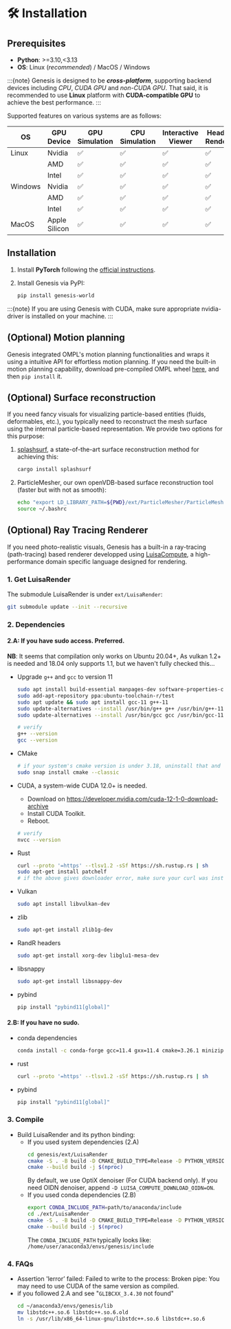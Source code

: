 # 🛠️ Installation
## Prerequisites
* **Python**: >=3.10,<3.13
* **OS**: Linux (*recommended*) / MacOS / Windows

:::{note}
Genesis is designed to be ***cross-platform***, supporting backend devices including *CPU*, *CUDA GPU* and *non-CUDA GPU*. That said, it is recommended to use **Linux** platform with **CUDA-compatible GPU** to achieve the best performance.
:::

Supported features on various systems are as follows:
<div style="text-align: center;">

| OS  | GPU Device        | GPU Simulation | CPU Simulation | Interactive Viewer | Headless Rendering |
| ------- | ----------------- | -------------- | -------------- | ---------------- | ------------------ |
| Linux   | Nvidia            | ✅             | ✅             | ✅               | ✅                 |
|         | AMD               | ✅             | ✅             | ✅               | ✅                 |
|         | Intel             | ✅             | ✅             | ✅               | ✅                 |
| Windows | Nvidia            | ✅             | ✅             | ✅               | ✅                 |
|         | AMD               | ✅             | ✅             | ✅               | ✅                 |
|         | Intel             | ✅             | ✅             | ✅               | ✅                 |
| MacOS   | Apple Silicon     | ✅             | ✅             | ✅               | ✅                 |

</div>

## Installation
1. Install **PyTorch** following the [official instructions](https://pytorch.org/get-started/locally/).

2. Install Genesis via PyPI:
    ```bash
    pip install genesis-world
    ```

:::{note}
If you are using Genesis with CUDA, make sure appropriate nvidia-driver is installed on your machine.
:::


## (Optional) Motion planning
Genesis integrated OMPL's motion planning functionalities and wraps it using a intuitive API for effortless motion planning. If you need the built-in motion planning capability, download pre-compiled OMPL wheel [here](https://github.com/ompl/ompl/releases/tag/prerelease), and then `pip install` it.

## (Optional) Surface reconstruction
If you need fancy visuals for visualizing particle-based entities (fluids, deformables, etc.), you typically need to reconstruct the mesh surface using the internal particle-based representation. We provide two options for this purpose:

1. [splashsurf](https://github.com/InteractiveComputerGraphics/splashsurf), a state-of-the-art surface reconstruction method for achieving this:
    ```bash
    cargo install splashsurf
    ```
2. ParticleMesher, our own openVDB-based surface reconstruction tool (faster but with not as smooth):
    ```bash
    echo "export LD_LIBRARY_PATH=${PWD}/ext/ParticleMesher/ParticleMesherPy:$LD_LIBRARY_PATH" >> ~/.bashrc
    source ~/.bashrc
    ```


## (Optional) Ray Tracing Renderer

If you need photo-realistic visuals, Genesis has a built-in a ray-tracing (path-tracing) based renderer developped using [LuisaCompute](https://github.com/LuisaGroup/LuisaCompute), a high-performance domain specific language designed for rendering.

### 1. Get LuisaRender
The submodule LuisaRender is under `ext/LuisaRender`:
```bash
git submodule update --init --recursive
```
### 2. Dependencies 

#### 2.A: If you have sudo access. Preferred.
**NB**: It seems that compilation only works on Ubuntu 20.04+, As vulkan 1.2+ is needed and 18.04 only supports 1.1, but we haven't fully checked this...

- Upgrade `g++` and `gcc` to version 11
    ```bash
    sudo apt install build-essential manpages-dev software-properties-common
    sudo add-apt-repository ppa:ubuntu-toolchain-r/test
    sudo apt update && sudo apt install gcc-11 g++-11
    sudo update-alternatives --install /usr/bin/g++ g++ /usr/bin/g++-11 110
    sudo update-alternatives --install /usr/bin/gcc gcc /usr/bin/gcc-11 110

    # verify
    g++ --version
    gcc --version
    ```
- CMake
    ```bash
    # if your system's cmake version is under 3.18, uninstall that and reinstall via snap
    sudo snap install cmake --classic
    ```
- CUDA, a system-wide CUDA 12.0+ is needed.
    - Download on https://developer.nvidia.com/cuda-12-1-0-download-archive
    - Install CUDA Toolkit.
    - Reboot.
    
    ```bash
    # verify
    nvcc --version
    ```
- Rust
    ```bash
    curl --proto '=https' --tlsv1.2 -sSf https://sh.rustup.rs | sh
    sudo apt-get install patchelf
    # if the above gives downloader error, make sure your curl was installed via apt, not snap
    ```
- Vulkan
    ```bash
    sudo apt install libvulkan-dev
    ```
- zlib
    ```bash
    sudo apt-get install zlib1g-dev
    ```
- RandR headers
    ```bash
    sudo apt-get install xorg-dev libglu1-mesa-dev
    ```
- libsnappy
    ```bash
    sudo apt-get install libsnappy-dev
    ```
- pybind
    ```bash
    pip install "pybind11[global]"
    ```
#### 2.B: If you have no sudo.
- conda dependencies
    ```bash
    conda install -c conda-forge gcc=11.4 gxx=11.4 cmake=3.26.1 minizip zlib libuuid patchelf vulkan-tools vulkan-headers
    ```
- rust
    ```bash
    curl --proto '=https' --tlsv1.2 -sSf https://sh.rustup.rs | sh
    ```
- pybind
    ```bash
    pip install "pybind11[global]"
    ```

### 3. Compile
- Build LuisaRender and its python binding:
    - If you used system dependencies (2.A)
        ```bash
        cd genesis/ext/LuisaRender
        cmake -S . -B build -D CMAKE_BUILD_TYPE=Release -D PYTHON_VERSIONS=3.9 -D LUISA_COMPUTE_DOWNLOAD_NVCOMP=ON -D LUISA_COMPUTE_ENABLE_GUI=OFF -D LUISA_RENDER_BUILD_TESTS=OFF
        cmake --build build -j $(nproc)
        ```
        By default, we use OptiX denoiser (For CUDA backend only). If you need OIDN denoiser, append `-D LUISA_COMPUTE_DOWNLOAD_OIDN=ON`.
    - If you used conda dependencies (2.B)
        ```bash
        export CONDA_INCLUDE_PATH=path/to/anaconda/include
        cd ./ext/LuisaRender
        cmake -S . -B build -D CMAKE_BUILD_TYPE=Release -D PYTHON_VERSIONS=3.9 -D LUISA_COMPUTE_DOWNLOAD_NVCOMP=ON -D LUISA_COMPUTE_ENABLE_GUI=OFF -D ZLIB_INCLUDE_DIR=$CONDA_INCLUDE_PATH
        cmake --build build -j $(nproc)
        ```
        The `CONDA_INCLUDE_PATH` typically looks like: `/home/user/anaconda3/envs/genesis/include`
        
### 4. FAQs
- Assertion 'lerror’ failed: Failed to write to the process: Broken pipe:
  You may need to use CUDA of the same version as compiled.
- if you followed 2.A and see "`GLIBCXX_3.4.30` not found"
    ```bash
    cd ~/anaconda3/envs/genesis/lib
    mv libstdc++.so.6 libstdc++.so.6.old
    ln -s /usr/lib/x86_64-linux-gnu/libstdc++.so.6 libstdc++.so.6
    ```
